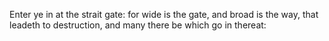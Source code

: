 Enter ye in at the strait gate: for wide is the gate, and broad is the way, that leadeth to destruction, and many there be which go in thereat:
